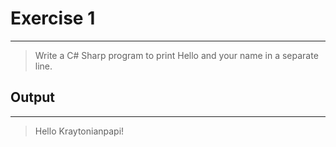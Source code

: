 # Exercise 1
---

> Write a C# Sharp program to print Hello and your name in a separate line.


## Output
---
> Hello
Kraytonianpapi!
